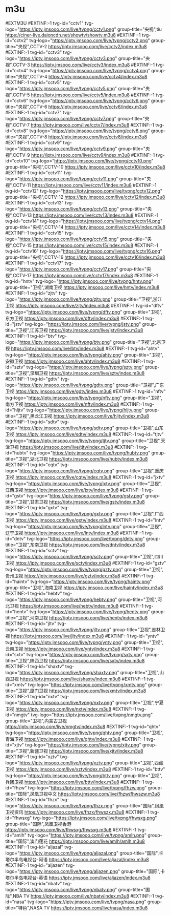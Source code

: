 # m3u
 #EXTM3U #EXTINF:-1 tvg-id="cctv1" tvg-logo="https://iptv.jmsooo.com/live/tvpng/cctv1.png" group-title="央视",tiu
https://ciner-live.daioncdn.net/showtv/showtv.m3u8 #EXTINF:-1 tvg-id="cctv2" tvg-logo="https://iptv.jmsooo.com/live/tvpng/cctv2.png" group-title="央视",CCTV-2 https://iptv.jmsooo.com/live/cctv2/index.m3u8 #EXTINF:-1 tvg-id="cctv3" tvg-logo="https://iptv.jmsooo.com/live/tvpng/cctv3.png" group-title="央视",CCTV-3 https://iptv.jmsooo.com/live/cctv3/index.m3u8 #EXTINF:-1 tvg-id="cctv4" tvg-logo="https://iptv.jmsooo.com/live/tvpng/cctv4.png" group-title="央视",CCTV-4 https://iptv.jmsooo.com/live/cctv4/index.m3u8 #EXTINF:-1 tvg-id="cctv5" tvg-logo="https://iptv.jmsooo.com/live/tvpng/cctv5.png" group-title="央视",CCTV-5 https://iptv.jmsooo.com/live/cctv5/index.m3u8 #EXTINF:-1 tvg-id="cctv6" tvg-logo="https://iptv.jmsooo.com/live/tvpng/cctv6.png" group-title="央视",CCTV-6 https://iptv.jmsooo.com/live/cctv6/index.m3u8 #EXTINF:-1 tvg-id="cctv7" tvg-logo="https://iptv.jmsooo.com/live/tvpng/cctv7.png" group-title="央视",CCTV-7 https://iptv.jmsooo.com/live/cctv7/index.m3u8 #EXTINF:-1 tvg-id="cctv8" tvg-logo="https://iptv.jmsooo.com/live/tvpng/cctv8.png" group-title="央视",CCTV-8 https://iptv.jmsooo.com/live/cctv8/index.m3u8 #EXTINF:-1 tvg-id="cctv9" tvg-logo="https://iptv.jmsooo.com/live/tvpng/cctv9.png" group-title="央视",CCTV-9 https://iptv.jmsooo.com/live/cctv9/index.m3u8 #EXTINF:-1 tvg-id="cctv10" tvg-logo="https://iptv.jmsooo.com/live/tvpng/cctv10.png" group-title="央视",CCTV-10 https://iptv.jmsooo.com/live/cctv10/index.m3u8 #EXTINF:-1 tvg-id="cctv11" tvg-logo="https://iptv.jmsooo.com/live/tvpng/cctv11.png" group-title="央视",CCTV-11 https://iptv.jmsooo.com/live/cctv11/index.m3u8 #EXTINF:-1 tvg-id="cctv12" tvg-logo="https://iptv.jmsooo.com/live/tvpng/cctv12.png" group-title="央视",CCTV-12 https://iptv.jmsooo.com/live/cctv12/index.m3u8 #EXTINF:-1 tvg-id="cctv13" tvg-logo="https://iptv.jmsooo.com/live/tvpng/cctv13.png" group-title="央视",CCTV-13 https://iptv.jmsooo.com/live/cctv13/index.m3u8 #EXTINF:-1 tvg-id="cctv14" tvg-logo="https://iptv.jmsooo.com/live/tvpng/cctv14.png" group-title="央视",CCTV-14 https://iptv.jmsooo.com/live/cctv14/index.m3u8 #EXTINF:-1 tvg-id="cctv15" tvg-logo="https://iptv.jmsooo.com/live/tvpng/cctv15.png" group-title="央视",CCTV-15 https://iptv.jmsooo.com/live/cctv15/index.m3u8 #EXTINF:-1 tvg-id="cctv16" tvg-logo="https://iptv.jmsooo.com/live/tvpng/cctv16.png" group-title="央视",CCTV-16 https://iptv.jmsooo.com/live/cctv16/index.m3u8 #EXTINF:-1 tvg-id="cctv17" tvg-logo="https://iptv.jmsooo.com/live/tvpng/cctv17.png" group-title="央视",CCTV-17 https://iptv.jmsooo.com/live/cctv17/index.m3u8 #EXTINF:-1 tvg-id="hntv" tvg-logo="https://iptv.jmsooo.com/live/tvpng/hntv.png" group-title="卫视",湖南卫视 https://iptv.jmsooo.com/live/hntv/index.m3u8 #EXTINF:-1 tvg-id="zjtv" tvg-logo="https://iptv.jmsooo.com/live/tvpng/zjtv.png" group-title="卫视",浙江卫视 https://iptv.jmsooo.com/live/zjtv/index.m3u8 #EXTINF:-1 tvg-id="dftv" tvg-logo="https://iptv.jmsooo.com/live/tvpng/dftv.png" group-title="卫视",东方卫视 https://iptv.jmsooo.com/live/dftv/index.m3u8 #EXTINF:-1 tvg-id="jstv" tvg-logo="https://iptv.jmsooo.com/live/tvpng/jstv.png" group-title="卫视",江苏卫视 https://iptv.jmsooo.com/live/jstv/index.m3u8 #EXTINF:-1 tvg-id="btv" tvg-logo="https://iptv.jmsooo.com/live/tvpng/btv.png" group-title="卫视",北京卫视 https://iptv.jmsooo.com/live/btv/index.m3u8 #EXTINF:-1 tvg-id="ahtv" tvg-logo="https://iptv.jmsooo.com/live/tvpng/ahtv.png" group-title="卫视",安徽卫视 https://iptv.jmsooo.com/live/ahtv/index.m3u8 #EXTINF:-1 tvg-id="sztv" tvg-logo="https://iptv.jmsooo.com/live/tvpng/sztv.png" group-title="卫视",深圳卫视 https://iptv.jmsooo.com/live/sztv/index.m3u8 #EXTINF:-1 tvg-id="gdtv" tvg-logo="https://iptv.jmsooo.com/live/tvpng/gdtv.png" group-title="卫视",广东卫视 https://iptv.jmsooo.com/live/gdtv/index.m3u8 #EXTINF:-1 tvg-id="nftv" tvg-logo="https://iptv.jmsooo.com/live/tvpng/nftv.png" group-title="卫视",南方卫视 https://iptv.jmsooo.com/live/nftv/index.m3u8 #EXTINF:-1 tvg-id="hljtv" tvg-logo="https://iptv.jmsooo.com/live/tvpng/hljtv.png" group-title="卫视",黑龙江卫视 https://iptv.jmsooo.com/live/hljtv/index.m3u8 #EXTINF:-1 tvg-id="sdtv" tvg-logo="https://iptv.jmsooo.com/live/tvpng/sdtv.png" group-title="卫视",山东卫视 https://iptv.jmsooo.com/live/sdtv/index.m3u8 #EXTINF:-1 tvg-id="tjtv" tvg-logo="https://iptv.jmsooo.com/live/tvpng/tjtv.png" group-title="卫视",天津卫视 https://iptv.jmsooo.com/live/tjtv/index.m3u8 #EXTINF:-1 tvg-id="hubtv" tvg-logo="https://iptv.jmsooo.com/live/tvpng/hubtv.png" group-title="卫视",湖北卫视 https://iptv.jmsooo.com/live/hubtv/index.m3u8 #EXTINF:-1 tvg-id="cqtv" tvg-logo="https://iptv.jmsooo.com/live/tvpng/cqtv.png" group-title="卫视",重庆卫视 https://iptv.jmsooo.com/live/cqtv/index.m3u8 #EXTINF:-1 tvg-id="jxtv" tvg-logo="https://iptv.jmsooo.com/live/tvpng/jxtv.png" group-title="卫视",江西卫视 https://iptv.jmsooo.com/live/jxtv/index.m3u8 #EXTINF:-1 tvg-id="gstv" tvg-logo="https://iptv.jmsooo.com/live/tvpng/gstv.png" group-title="卫视",甘肃卫视 https://iptv.jmsooo.com/live/gstv/index.m3u8 #EXTINF:-1 tvg-id="gxtv" tvg-logo="https://iptv.jmsooo.com/live/tvpng/gxtv.png" group-title="卫视",广西卫视 https://iptv.jmsooo.com/live/gxtv/index.m3u8 #EXTINF:-1 tvg-id="lntv" tvg-logo="https://iptv.jmsooo.com/live/tvpng/lntv.png" group-title="卫视",辽宁卫视 https://iptv.jmsooo.com/live/lntv/index.m3u8 #EXTINF:-1 tvg-id="dntv" tvg-logo="https://iptv.jmsooo.com/live/tvpng/dntv.png" group-title="卫视",东南卫视 https://iptv.jmsooo.com/live/dntv/index.m3u8 #EXTINF:-1 tvg-id="sctv" tvg-logo="https://iptv.jmsooo.com/live/tvpng/sctv.png" group-title="卫视",四川卫视 https://iptv.jmsooo.com/live/sctv/index.m3u8 #EXTINF:-1 tvg-id="gztv" tvg-logo="https://iptv.jmsooo.com/live/tvpng/gztv.png" group-title="卫视",贵州卫视 https://iptv.jmsooo.com/live/gztv/index.m3u8 #EXTINF:-1 tvg-id="haintv" tvg-logo="https://iptv.jmsooo.com/live/tvpng/haintv.png" group-title="卫视",海南卫视 https://iptv.jmsooo.com/live/haintv/index.m3u8 #EXTINF:-1 tvg-id="hebtv" tvg-logo="https://iptv.jmsooo.com/live/tvpng/hebtv.png" group-title="卫视",河北卫视 https://iptv.jmsooo.com/live/hebtv/index.m3u8 #EXTINF:-1 tvg-id="hentv" tvg-logo="https://iptv.jmsooo.com/live/tvpng/hentv.png" group-title="卫视",河南卫视 https://iptv.jmsooo.com/live/hentv/index.m3u8 #EXTINF:-1 tvg-id="jltv" tvg-logo="https://iptv.jmsooo.com/live/tvpng/jltv.png" group-title="卫视",吉林卫视 https://iptv.jmsooo.com/live/jltv/index.m3u8 #EXTINF:-1 tvg-id="yntv" tvg-logo="https://iptv.jmsooo.com/live/tvpng/yntv.png" group-title="卫视",云南卫视 https://iptv.jmsooo.com/live/yntv/index.m3u8 #EXTINF:-1 tvg-id="sxtv" tvg-logo="https://iptv.jmsooo.com/live/tvpng/sxtv.png" group-title="卫视",陕西卫视 https://iptv.jmsooo.com/live/sxtv/index.m3u8 #EXTINF:-1 tvg-id="shaxtv" tvg-logo="https://iptv.jmsooo.com/live/tvpng/shaxtv.png" group-title="卫视",山西卫视 https://iptv.jmsooo.com/live/shaxtv/index.m3u8 #EXTINF:-1 tvg-id="xmtv" tvg-logo="https://iptv.jmsooo.com/live/tvpng/xmtv.png" group-title="卫视",厦门卫视 https://iptv.jmsooo.com/live/xmtv/index.m3u8 #EXTINF:-1 tvg-id="nxtv" tvg-logo="https://iptv.jmsooo.com/live/tvpng/nxtv.png" group-title="卫视",宁夏卫视 https://iptv.jmsooo.com/live/nxtv/index.m3u8 #EXTINF:-1 tvg-id="nmgtv" tvg-logo="https://iptv.jmsooo.com/live/tvpng/nmgtv.png" group-title="卫视",内蒙古卫视 https://iptv.jmsooo.com/live/nmgtv/index.m3u8 #EXTINF:-1 tvg-id="qhtv" tvg-logo="https://iptv.jmsooo.com/live/tvpng/qhtv.png" group-title="卫视",青海卫视 https://iptv.jmsooo.com/live/qhtv/index.m3u8 #EXTINF:-1 tvg-id="xjtv" tvg-logo="https://iptv.jmsooo.com/live/tvpng/xjtv.png" group-title="卫视",新疆卫视 https://iptv.jmsooo.com/live/xjtv/index.m3u8 #EXTINF:-1 tvg-id="xztv" tvg-logo="https://iptv.jmsooo.com/live/tvpng/xztv.png" group-title="卫视",西藏卫视 https://iptv.jmsooo.com/live/xztv/index.m3u8 #EXTINF:-1 tvg-id="bttv" tvg-logo="https://iptv.jmsooo.com/live/tvpng/bttv.png" group-title="卫视",兵团卫视 https://iptv.jmsooo.com/live/bttv/index.m3u8 #EXTINF:-1 tvg-id="fhzw" tvg-logo="https://iptv.jmsooo.com/live/tvpng/fhzw.png" group-title="国际",凤凰卫视中文 https://iptv.jmsooo.com/live/fhzw/fhwszw.m3u8 #EXTINF:-1 tvg-id="fhzx" tvg-logo="https://iptv.jmsooo.com/live/tvpng/fhzx.png" group-title="国际",凤凰卫视资讯 https://iptv.jmsooo.com/live/fhzx/fhwszx.m3u8 #EXTINF:-1 tvg-id="fhwsxg" tvg-logo="https://iptv.jmsooo.com/live/tvpng/fhwsxg.png" group-title="国际",凤凰卫视香港 https://iptv.jmsooo.com/live/fhwsxg/fhwsxg.m3u8 #EXTINF:-1 tvg-id="amlh" tvg-logo="https://iptv.jmsooo.com/live/tvpng/amlh.png" group-title="国际",澳门莲花 https://iptv.jmsooo.com/live/amlh/amlh.m3u8 #EXTINF:-1 tvg-id="aljazal" tvg-logo="https://iptv.jmsooo.com/live/tvpng/aljazal.png" group-title="国际",卡塔尔半岛电视台-阿语 https://iptv.jmsooo.com/live/aljazal/index.m3u8 #EXTINF:-1 tvg-id="aljazen" tvg-logo="https://iptv.jmsooo.com/live/tvpng/aljazen.png" group-title="国际",卡塔尔半岛电视台-英语 https://iptv.jmsooo.com/live/aljazen/index.m3u8 #EXTINF:-1 tvg-id="nbatv" tvg-logo="https://iptv.jmsooo.com/live/tvpng/nbatv.png" group-title="国际",NBA TV https://iptv.jmsooo.com/live/nbatv/index.m3u8 #EXTINF:-1 tvg-id="nasa" tvg-logo="https://iptv.jmsooo.com/live/tvpng/nasa.png" group-title="特色",NASA TV https://iptv.jmsooo.com/live/nasa/index.m3u8
